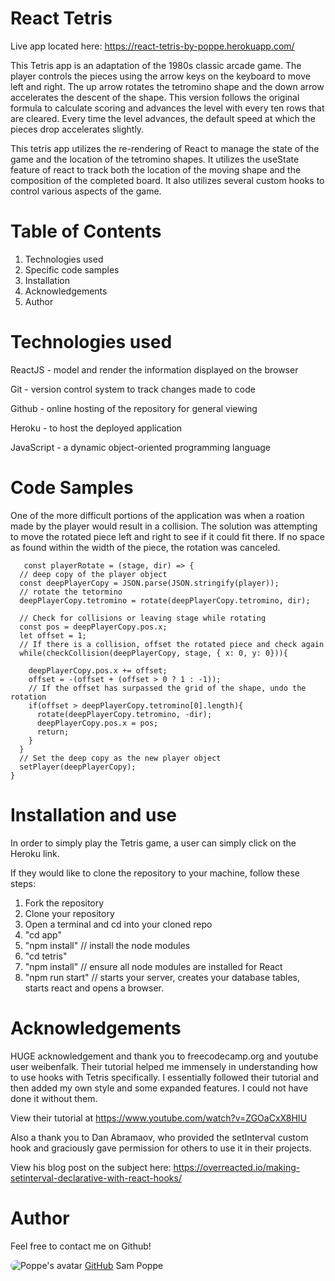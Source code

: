 # React Tetris

Live app located here: https://react-tetris-by-poppe.herokuapp.com/

This Tetris app is an adaptation of the 1980s classic arcade game.
The player controls the pieces using the arrow keys on the keyboard to move left and right. The up arrow rotates the tetromino shape and the down arrow accelerates the descent of the shape. This version follows the original formula to calculate scoring and advances the level with every ten rows that are cleared. Every time the level advances, the default speed at which the pieces drop accelerates slightly.

This tetris app utilizes the re-rendering of React to manage the state of the game and the location of the tetromino shapes. It utilizes the useState feature of react to track both the location of the moving shape and the composition of the completed board. It also utilizes several custom hooks to control various aspects of the game.

# Table of Contents

  1. Technologies used
  2. Specific code samples
  3. Installation
  4. Acknowledgements
  5. Author

# Technologies used

  ReactJS - model and render the information displayed on the browser

  Git - version control system to track changes made to code

  Github - online hosting of the repository for general viewing

  Heroku - to host the deployed application  

  JavaScript - a dynamic object-oriented programming language 

# Code Samples

  One of the more difficult portions of the application was when a roation made by the player would result in a collision. The solution was attempting to move the rotated piece left and right to see if it could fit there. If no space as found within the width of the piece, the rotation was canceled.
  ```
     const playerRotate = (stage, dir) => {
    // deep copy of the player object
    const deepPlayerCopy = JSON.parse(JSON.stringify(player));
    // rotate the tetormino
    deepPlayerCopy.tetromino = rotate(deepPlayerCopy.tetromino, dir);

    // Check for collisions or leaving stage while rotating
    const pos = deepPlayerCopy.pos.x;
    let offset = 1;
    // If there is a collision, offset the rotated piece and check again
    while(checkCollision(deepPlayerCopy, stage, { x: 0, y: 0})){
      
      deepPlayerCopy.pos.x += offset;
      offset = -(offset + (offset > 0 ? 1 : -1));
      // If the offset has surpassed the grid of the shape, undo the rotation
      if(offset > deepPlayerCopy.tetromino[0].length){
        rotate(deepPlayerCopy.tetromino, -dir);
        deepPlayerCopy.pos.x = pos;
        return;
      }
    }
    // Set the deep copy as the new player object
    setPlayer(deepPlayerCopy);
  }
  ```

# Installation and use

  In order to simply play the Tetris game, a user can simply click on the Heroku link.

  If they would like to clone the repository to your machine, follow these steps:

  1. Fork the repository
  2. Clone your repository
  3. Open a terminal and cd into your cloned repo
  4. "cd app"
  5. "npm install" // install the node modules
  6. "cd tetris"
  7. "npm install" // ensure all node modules are installed for React
  8. "npm run start" // starts your server, creates your database tables, starts react and opens a browser.

# Acknowledgements

  HUGE acknowledgement and thank you to freecodecamp.org and youtube user weibenfalk. Their tutorial helped me immensely in understanding how to use hooks with Tetris specifically. I essentially followed their tutorial and then added my own style and some expanded features. I could not have done it without them.

  View their tutorial at https://www.youtube.com/watch?v=ZGOaCxX8HIU

  Also a thank you to Dan Abramaov, who provided the setInterval custom hook and graciously gave permission for others to use it in their projects.
  
  View his blog post on the subject here: https://overreacted.io/making-setinterval-declarative-with-react-hooks/

# Author

Feel free to contact me on Github!

<img src="https://avatars1.githubusercontent.com/u/60407759?s=80" alt = "Poppe's avatar" style = "border-radius: 15px;"/>   [GitHub](https://github.com/PopSizzle) Sam Poppe   

